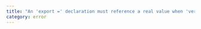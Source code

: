 ```yaml
---
title: "An 'export =' declaration must reference a real value when 'verbatimModuleSyntax' is enabled, but '{0}' resolves to a type-only declaration."
category: error
---
```

